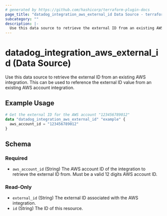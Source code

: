 ```yaml
---
# generated by https://github.com/hashicorp/terraform-plugin-docs
page_title: "datadog_integration_aws_external_id Data Source - terraform-provider-datadog"
subcategory: ""
description: |-
  Use this data source to retrieve the external ID from an existing AWS integration. This can be used to reference the external ID value from an existing AWS account integration.
---
```


# datadog_integration_aws_external_id (Data Source)

Use this data source to retrieve the external ID from an existing AWS integration. This can be used to reference the external ID value from an existing AWS account integration.

## Example Usage

```terraform
# Get the external ID for the AWS account "123456789012"
data "datadog_integration_aws_external_id" "example" {
  aws_account_id = "123456789012"
}
```

<!-- schema generated by tfplugindocs -->
## Schema

### Required

- `aws_account_id` (String) The AWS account ID of the integration to retrieve the external ID from. Must be a valid 12 digits AWS account ID.

### Read-Only

- `external_id` (String) The external ID associated with the AWS integration.
- `id` (String) The ID of this resource.
